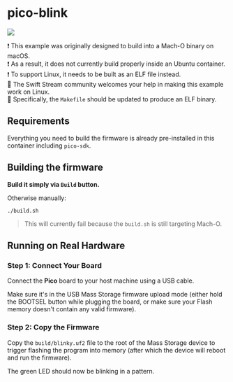 # pico-blink

<img src="https://github.com/apple/swift-embedded-examples/assets/1186214/f2c45c18-f9a4-48b4-a941-1298ecc942cb">


❗️ This example was originally designed to build into a Mach-O binary on macOS.  
❗️ As a result, it does not currently build properly inside an Ubuntu container.  
❗️ To support Linux, it needs to be built as an ELF file instead.  
🙏 The Swift Stream community welcomes your help in making this example work on Linux.  
🎯 Specifically, the `Makefile` should be updated to produce an ELF binary.

## Requirements

Everything you need to build the firmware is already pre-installed in this container including `pico-sdk`.

## Building the firmware

**Build it simply via `Build` button.**

Otherwise manually:
```console
./build.sh
```

> This will currently fail because the `build.sh` is still targeting Mach-O.

## Running on Real Hardware

### Step 1: Connect Your Board

Connect the **Pico** board to your host machine using a USB cable.

Make sure it's in the USB Mass Storage firmware upload mode (either hold the BOOTSEL button while plugging the board, or make sure your Flash memory doesn't contain any valid firmware).

### Step 2: Copy the Firmware

Copy the `build/blinky.uf2` file to the root of the Mass Storage device to trigger flashing the program into memory (after which the device will reboot and run the firmware).

The green LED should now be blinking in a pattern.